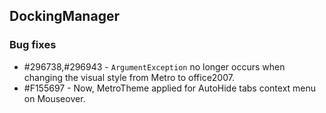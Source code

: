 ## DockingManager

### Bug fixes

* \#296738,\#296943 - `ArgumentException` no longer occurs when changing the visual style from Metro to office2007.
* \#F155697 - Now, MetroTheme applied for AutoHide tabs context menu on Mouseover.